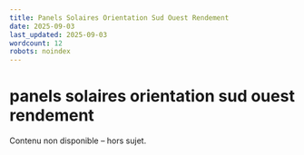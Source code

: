 ```yaml
---
title: Panels Solaires Orientation Sud Ouest Rendement
date: 2025-09-03
last_updated: 2025-09-03
wordcount: 12
robots: noindex
---
```


# panels solaires orientation sud ouest rendement

Contenu non disponible – hors sujet.